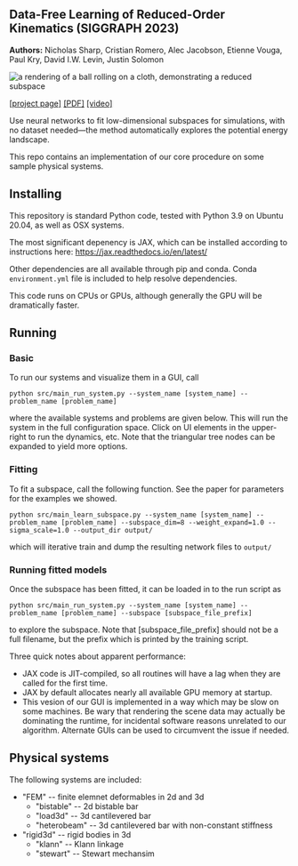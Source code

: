 ## Data-Free Learning of Reduced-Order Kinematics (SIGGRAPH 2023)
 
**Authors:** Nicholas Sharp, Cristian Romero, Alec Jacobson, Etienne Vouga, Paul Kry, David I.W. Levin, Justin Solomon

![a rendering of a ball rolling on a cloth, demonstrating a reduced subspace](https://github.com/nmwsharp/neural-physics-subspaces/blob/main/media/big_teaser.png)

[[project page]](https://nmwsharp.com/research/neural-physics-subspaces/)  [[PDF]](https://nmwsharp.com/media/papers/neural-physics-subspaces/neural_physics_subspaces.pdf)  [[video]](https://youtu.be/6X2inurzkrs)

Use neural networks to fit low-dimensional subspaces for simulations, with no dataset needed—the method automatically explores the potential energy landscape.

This repo contains an implementation of our core procedure on some sample physical systems.

## Installing

This repository is standard Python code, tested with Python 3.9 on Ubuntu 20.04, as well as OSX systems.

The most significant depenency is JAX, which can be installed according to instructions here: https://jax.readthedocs.io/en/latest/

Other dependencies are all available through pip and conda. Conda `environment.yml` file is included to help resolve dependencies.

This code runs on CPUs or GPUs, although generally the GPU will be dramatically faster.

## Running

### Basic

To run our systems and visualize them in a GUI, call

```
python src/main_run_system.py --system_name [system_name] --problem_name [problem_name]
```
where the available systems and problems are given below. This will run the system in the full configuration space. Click on UI elements in the upper-right to run the dynamics, etc. Note that the triangular tree nodes can be expanded to yield more options.

### Fitting

To fit a subspace, call the following function. See the paper for parameters for the examples we showed.

```
python src/main_learn_subspace.py --system_name [system_name] --problem_name [problem_name] --subspace_dim=8 --weight_expand=1.0 --sigma_scale=1.0 --output_dir output/
```

which will iterative train and dump the resulting network files to `output/`

### Running fitted models

Once the subspace has been fitted, it can be loaded in to the run script as

```
python src/main_run_system.py --system_name [system_name] --problem_name [problem_name] --subspace [subspace_file_prefix]
```
to explore the subspace. Note that [subspace_file_prefix] should not be a full filename, but the prefix which is printed by the training script.

Three quick notes about apparent performance:
   - JAX code is JIT-compiled, so all routines will have a lag when they are called for the first time.
   - JAX by default allocates nearly all available GPU memory at startup.
   - This vesion of our GUI is implemented in a way which may be slow on some machines. Be wary that rendering the scene data may actually be dominating the runtime, for incidental software reasons unrelated to our algorithm. Alternate GUIs can be used to circumvent the issue if needed.


## Physical systems

The following systems are included:

- "FEM" -- finite elemnet deformables in 2d and 3d
  - "bistable" -- 2d bistable bar
  - "load3d" -- 3d cantilevered bar
  - "heterobeam" -- 3d cantilevered bar with non-constant stiffness
- "rigid3d" -- rigid bodies in 3d
  - "klann" -- Klann linkage
  - "stewart" -- Stewart mechansim
